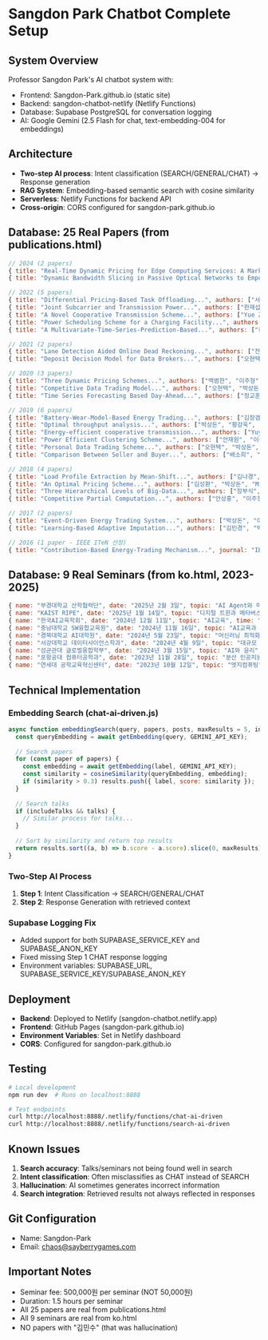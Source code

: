 # Sangdon Park Chatbot Complete Setup

## System Overview
Professor Sangdon Park's AI chatbot system with:
- Frontend: Sangdon-Park.github.io (static site)
- Backend: sangdon-chatbot-netlify (Netlify Functions)
- Database: Supabase PostgreSQL for conversation logging
- AI: Google Gemini (2.5 Flash for chat, text-embedding-004 for embeddings)

## Architecture
- **Two-step AI process**: Intent classification (SEARCH/GENERAL/CHAT) → Response generation
- **RAG System**: Embedding-based semantic search with cosine similarity
- **Serverless**: Netlify Functions for backend API
- **Cross-origin**: CORS configured for sangdon-park.github.io

## Database: 25 Real Papers (from publications.html)
```javascript
// 2024 (2 papers)
{ title: "Real-Time Dynamic Pricing for Edge Computing Services: A Market Perspective", journal: "IEEE Access", year: 2024, role: "1저자", authors: ["박상돈", "배소희", "이주형", "성영철"] }
{ title: "Dynamic Bandwidth Slicing in Passive Optical Networks to Empower Federated Learning", journal: "Sensors", year: 2024, role: "교신", authors: ["Alaelddin F. Y. Mohammed", "이주형", "박상돈"] }

// 2022 (5 papers)
{ title: "Differential Pricing-Based Task Offloading...", authors: ["서현석", "오현택", "최준균", "박상돈"] }
{ title: "Joint Subcarrier and Transmission Power...", authors: ["한재섭", "이경호", "박상돈", "최준균"] }
{ title: "A Novel Cooperative Transmission Scheme...", authors: ["Yue Zang", "Yuyang Peng", "박상돈", "Han Hai", "Fawaz Al-Hazemi", "Mohammad Meraj Mirza"] }
{ title: "Power Scheduling Scheme for a Charging Facility...", authors: ["김장겸", "이주형", "박상돈", "최준균"] }
{ title: "A Multivariate-Time-Series-Prediction-Based...", authors: ["한재섭", "이경호", "박상돈", "최준균"] }

// 2021 (2 papers)
{ title: "Lane Detection Aided Online Dead Reckoning...", authors: ["전진환", "황윤진", "정용섭", "박상돈", "권인소", "최세범"] }
{ title: "Deposit Decision Model for Data Brokers...", authors: ["오현택", "박상돈", "최준균", "노성기"] }

// 2020 (3 papers)
{ title: "Three Dynamic Pricing Schemes...", authors: ["백범한", "이주형", "Yuyang Peng", "박상돈"] }
{ title: "Competitive Data Trading Model...", authors: ["오현택", "박상돈", "Gyu Myoung Lee", "최준균", "노성기"] }
{ title: "Time Series Forecasting Based Day-Ahead...", authors: ["정교훈", "박상돈", "황강욱"] }

// 2019 (6 papers)
{ title: "Battery-Wear-Model-Based Energy Trading...", authors: ["김장겸", "이주형", "박상돈", "최준균"] }
{ title: "Optimal throughput analysis...", authors: ["박상돈", "황강욱", "최준균"] }
{ title: "Energy-efficient cooperative transmission...", authors: ["Yuyang Peng", "Jun Li", "박상돈", "Konglin Zhu", "Mohammad Mehedi Hassan", "Ahmed Alsanad"] }
{ title: "Power Efficient Clustering Scheme...", authors: ["안재원", "이주형", "박상돈", "박홍식"] }
{ title: "Personal Data Trading Scheme...", authors: ["오현택", "박상돈", "Gyu Myoung Lee", "허환조", "최준균"] }
{ title: "Comparison Between Seller and Buyer...", authors: ["배소희", "박상돈"] }

// 2018 (4 papers)
{ title: "Load Profile Extraction by Mean-Shift...", authors: ["김나경", "박상돈", "이주형", "최준균"] }
{ title: "An Optimal Pricing Scheme...", authors: ["김성환", "박상돈", "Min Chen", "윤찬현"] }
{ title: "Three Hierarchical Levels of Big-Data...", authors: ["장부식", "박상돈", "이주형", "한상근"] }
{ title: "Competitive Partial Computation...", authors: ["안상홍", "이주형", "박상돈", "S.H. Shah Newaz", "최준균"] }

// 2017 (2 papers)
{ title: "Event-Driven Energy Trading System...", authors: ["박상돈", "이주형", "황강욱", "최준균"] }
{ title: "Learning-Based Adaptive Imputation...", authors: ["김민경", "박상돈", "이주형", "주용재", "최준균"] }

// 2016 (1 paper - IEEE ITeN 선정)
{ title: "Contribution-Based Energy-Trading Mechanism...", journal: "IEEE Transactions on Industrial Electronics", year: 2016, role: "1저자", authors: ["박상돈", "이주형", "배소희", "황강욱", "최준균"], award: "IEEE ITeN 선정" }
```

## Database: 9 Real Seminars (from ko.html, 2023-2025)
```javascript
{ name: "부경대학교 산학협력단", date: "2025년 2월 3일", topic: "AI Agent와 미래 혁신", time: "10:00-11:30", fee: 500000 }
{ name: "KAIST RIPE", date: "2025년 1월 14일", topic: "디지털 트윈과 메타버스의 연구 동향", time: "14:00-15:30", fee: 500000 }
{ name: "한국AI교육학회", date: "2024년 12월 11일", topic: "AI교육", time: "10:00-11:30", fee: 500000 }
{ name: "충남대학교 SW융합교육원", date: "2024년 11월 16일", topic: "AI교육과 미래 직업", time: "16:00-17:30", fee: 500000 }
{ name: "경북대학교 AI대학원", date: "2024년 5월 23일", topic: "머신러닝 최적화", time: "14:00-15:30", fee: 500000 }
{ name: "서강대학교 데이터사이언스학과", date: "2024년 4월 9일", topic: "대규모 언어모델", time: "16:00-17:30", fee: 500000 }
{ name: "성균관대 글로벌융합학부", date: "2024년 3월 15일", topic: "AI와 윤리", time: "10:00-11:30", fee: 500000 }
{ name: "포항공대 컴퓨터공학과", date: "2023년 11월 28일", topic: "분산 인공지능", time: "14:00-15:30", fee: 500000 }
{ name: "연세대 공학교육혁신센터", date: "2023년 10월 12일", topic: "엣지컴퓨팅", time: "15:00-16:30", fee: 500000 }
```

## Technical Implementation

### Embedding Search (chat-ai-driven.js)
```javascript
async function embeddingSearch(query, papers, posts, maxResults = 5, includeTalks = true) {
  const queryEmbedding = await getEmbedding(query, GEMINI_API_KEY);
  
  // Search papers
  for (const paper of papers) {
    const embedding = await getEmbedding(label, GEMINI_API_KEY);
    const similarity = cosineSimilarity(queryEmbedding, embedding);
    if (similarity > 0.3) results.push({ label, score: similarity });
  }
  
  // Search talks
  if (includeTalks && talks) {
    // Similar process for talks...
  }
  
  // Sort by similarity and return top results
  return results.sort((a, b) => b.score - a.score).slice(0, maxResults);
}
```

### Two-Step AI Process
1. **Step 1**: Intent Classification → SEARCH/GENERAL/CHAT
2. **Step 2**: Response Generation with retrieved context

### Supabase Logging Fix
- Added support for both SUPABASE_SERVICE_KEY and SUPABASE_ANON_KEY
- Fixed missing Step 1 CHAT response logging
- Environment variables: SUPABASE_URL, SUPABASE_SERVICE_KEY/SUPABASE_ANON_KEY

## Deployment
- **Backend**: Deployed to Netlify (sangdon-chatbot.netlify.app)
- **Frontend**: GitHub Pages (sangdon-park.github.io)
- **Environment Variables**: Set in Netlify dashboard
- **CORS**: Configured for sangdon-park.github.io

## Testing
```bash
# Local development
npm run dev  # Runs on localhost:8888

# Test endpoints
curl http://localhost:8888/.netlify/functions/chat-ai-driven
curl http://localhost:8888/.netlify/functions/search-ai-driven
```

## Known Issues
1. **Search accuracy**: Talks/seminars not being found well in search
2. **Intent classification**: Often misclassifies as CHAT instead of SEARCH
3. **Hallucination**: AI sometimes generates incorrect information
4. **Search integration**: Retrieved results not always reflected in responses

## Git Configuration
- Name: Sangdon-Park
- Email: chaos@sayberrygames.com

## Important Notes
- Seminar fee: 500,000원 per seminar (NOT 50,000원)
- Duration: 1.5 hours per seminar
- All 25 papers are real from publications.html
- All 9 seminars are real from ko.html
- NO papers with "김민수" (that was hallucination)
